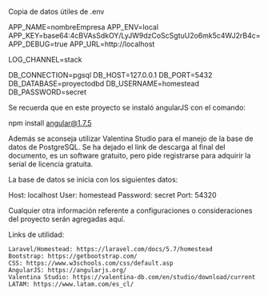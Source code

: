 Copia de datos útiles de .env

APP_NAME=nombreEmpresa
APP_ENV=local
APP_KEY=base64:4cBVAsSdkOY/LyJW9dzCoScSgtuU2o6mk5c4WJ2rB4c=
APP_DEBUG=true
APP_URL=http://localhost

LOG_CHANNEL=stack

DB_CONNECTION=pgsql
DB_HOST=127.0.0.1
DB_PORT=5432
DB_DATABASE=proyectodbd
DB_USERNAME=homestead
DB_PASSWORD=secret


Se recuerda que en este proyecto se instaló angularJS con el comando:

npm install angular@1.7.5

Además se aconseja utilizar Valentina Studio para el manejo de la base de datos de PostgreSQL.
Se ha dejado el link de descarga al final del documento, es un software gratuito, pero pide registrarse para adquirir la serial de licencia gratuita.

La base de datos se inicia con los siguientes datos:

Host: localhost
User: homestead
Password: secret
Port: 54320

Cualquier otra información referente a configuraciones o consideraciones del proyecto serán agregadas aquí.

Links de utilidad:

    Laravel/Homestead: https://laravel.com/docs/5.7/homestead
    Bootstrap: https://getbootstrap.com/
    CSS: https://www.w3schools.com/css/default.asp
    AngularJS: https://angularjs.org/
    Valentina Studio: https://valentina-db.com/en/studio/download/current
    LATAM: https://www.latam.com/es_cl/